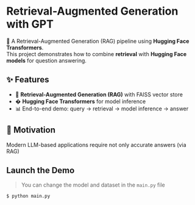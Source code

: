 # Retrieval-Augmented Generation with GPT

🚀 A Retrieval-Augmented Generation (RAG) pipeline using **Hugging Face Transformers**.  
This project demonstrates how to combine **retrieval** with **Hugging Face models** for question answering.

## ✨ Features

- 🔎 **Retrieval-Augmented Generation (RAG)** with FAISS vector store
- � **Hugging Face Transformers** for model inference
- 📊 End-to-end demo: query → retrieval → model inference → answer

## 📌 Motivation
Modern LLM-based applications require not only accurate answers (via RAG)


## Launch the Demo
> You can change the model and dataset in the `main.py` file
```bash=
$ python main.py
```

